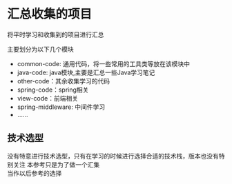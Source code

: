 # 汇总收集的项目

将平时学习和收集到的项目进行汇总

主要划分为以下几个模块

- common-code: 通用代码，将一些常用的工具类等放在该模块中
- java-code: java模块,主要是汇总一些Java学习笔记
- other-code：其余收集学习的代码
- spring-code：spring相关
- view-code：前端相关
- spring-middleware: 中间件学习
- ……

## 技术选型

没有特意进行技术选型，只有在学习的时候进行选择合适的技术栈，版本也没有特别关注 本参考只是为了做一个汇集  
当作以后参考的选择